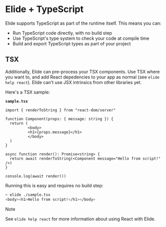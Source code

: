 # Elide + TypeScript

Elide supports TypeScript as part of the runtime itself. This means you can:

- Run TypeScript code directly, with no build step
- Use TypeScript's type system to check your code at compile time
- Build and export TypeScript types as part of your project

## TSX

Additionally, Elide can pre-process your TSX components. Use TSX where you want to, and add React depedencies to your
app as normal (see `elide help react`). Elide can't use JSX intrinsics from other libraries yet.

Here's a TSX sample:

**`sample.tsx`**
```tsx
import { renderToString } from "react-dom/server"

function Component(props: { message: string }) {
  return (
          <body>
          <h1>{props.message}</h1>
          </body>
  )
}

async function render(): Promise<string> {
  return await renderToString(<Component message="Hello from script!" />)
}

console.log(await render())
```

Running this is easy and requires no build step:

```bash
> elide ./sample.tsx
<body><h1>Hello from script!</h1></body>
```

> [!NOTE]
> See `elide help react` for more information about using React with Elide.

